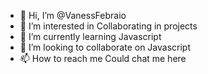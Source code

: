 - 👋 Hi, I’m @VanessFebraio
- 👀 I’m interested in Collaborating in projects
- 🌱 I’m currently learning Javascript
- 💞️ I’m looking to collaborate on Javascript
- 📫 How to reach me Could chat me here

<!---
VanessFebraio/VanessFebraio is a ✨ special ✨ repository because its `README.md` (this file) appears on your GitHub profile.
You can click the Preview link to take a look at your changes.
--->
